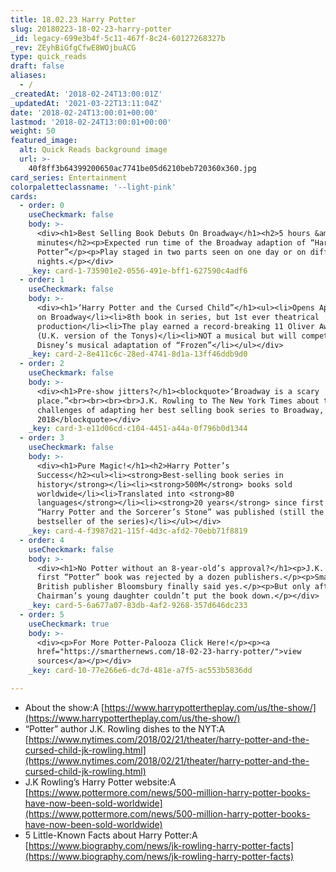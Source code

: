 ```yaml
---
title: 18.02.23 Harry Potter
slug: 20180223-18-02-23-harry-potter
_id: legacy-699e3b4f-5c11-467f-8c24-60127268327b
_rev: ZEyhBiGfgCfwE8WOjbuACG
type: quick_reads
draft: false
aliases:
  - /
_createdAt: '2018-02-24T13:00:01Z'
_updatedAt: '2021-03-22T13:11:04Z'
date: '2018-02-24T13:00:01+00:00'
lastmod: '2018-02-24T13:00:01+00:00'
weight: 50
featured_image:
  alt: Quick Reads background image
  url: >-
    40f8ff3b64399200650ac7741be05d6210beb720360x360.jpg
card_series: Entertainment
colorpaletteclassname: '--light-pink'
cards:
  - order: 0
    useCheckmark: false
    body: >-
      <div><h1>Best Selling Book Debuts On Broadway</h1><h2>5 hours &amp; 15
      minutes</h2><p>Expected run time of the Broadway adaption of “Harry
      Potter”</p><p>Play staged in two parts seen on one day or on different
      nights.</p></div>
    _key: card-1-735901e2-0556-491e-bff1-627590c4adf6
  - order: 1
    useCheckmark: false
    body: >-
      <div><h1>‘Harry Potter and the Cursed Child”</h1><ul><li>Opens April 22nd
      on Broadway</li><li>8th book in series, but 1st ever theatrical
      production</li><li>The play earned a record-breaking 11 Oliver Awards
      (U.K. version of the Tonys)</li><li>NOT a musical but will compete against
      Disney’s musical adaptation of “Frozen”</li></ul></div>
    _key: card-2-8e411c6c-28ed-4741-8d1a-13ff46ddb9d0
  - order: 2
    useCheckmark: false
    body: >-
      <div><h1>Pre-show jitters?</h1><blockquote>‘Broadway is a scary
      place.”<br><br><br><br>J.K. Rowling to The New York Times about the
      challenges of adapting her best selling book series to Broadway, Feb. 21,
      2018</blockquote></div>
    _key: card-3-e11d06cd-c104-4451-a44a-0f796b0d1344
  - order: 3
    useCheckmark: false
    body: >-
      <div><h1>Pure Magic!</h1><h2>Harry Potter’s
      Success</h2><ul><li><strong>Best-selling book series in
      history</strong></li><li><strong>500M</strong> books sold
      worldwide</li><li>Translated into <strong>80
      languages</strong></li><li><strong>20 years</strong> since first book
      “Harry Potter and the Sorcerer’s Stone” was published (still the
      bestseller of the series)</li></ul></div>
    _key: card-4-f3987d21-115f-4d3c-afd2-70ebb71f8819
  - order: 4
    useCheckmark: false
    body: >-
      <div><h1>No Potter without an 8-year-old’s approval?</h1><p>J.K. Rowling’s
      first “Potter” book was rejected by a dozen publishers.</p><p>Small
      British publisher Bloomsbury finally said yes.</p><p>But only after its
      Chairman’s young daughter couldn’t put the book down.</p></div>
    _key: card-5-6a677a07-83db-4af2-9268-357d646dc233
  - order: 5
    useCheckmark: true
    body: >-
      <div><p>For More Potter-Palooza Click Here!</p><p><a
      href="https://smarthernews.com/18-02-23-harry-potter/">view
      sources</a></p></div>
    _key: card-10-77e266e6-dc7d-481e-a7f5-ac553b5836dd

---
```

* About the show:A [https://www.harrypottertheplay.com/us/the-show/](https://www.harrypottertheplay.com/us/the-show/)
* “Potter” author J.K. Rowling dishes to the NYT:A [https://www.nytimes.com/2018/02/21/theater/harry-potter-and-the-cursed-child-jk-rowling.html](https://www.nytimes.com/2018/02/21/theater/harry-potter-and-the-cursed-child-jk-rowling.html)
* J.K Rowling’s Harry Potter website:A [https://www.pottermore.com/news/500-million-harry-potter-books-have-now-been-sold-worldwide](https://www.pottermore.com/news/500-million-harry-potter-books-have-now-been-sold-worldwide)
* 5 Little-Known Facts about Harry Potter:A [https://www.biography.com/news/jk-rowling-harry-potter-facts](https://www.biography.com/news/jk-rowling-harry-potter-facts)